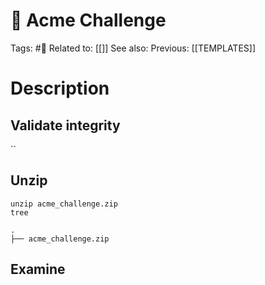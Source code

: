 # 🧩 Acme Challenge

Tags: #🧩
Related to: [[]]
See also:
Previous: [[TEMPLATES]]

# Description

## Validate integrity

``

## Unzip

	unzip acme_challenge.zip
	tree

```text
.
├── acme_challenge.zip
```

## Examine